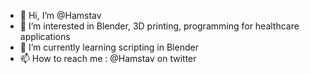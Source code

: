 - 👋 Hi, I’m @Hamstav
- 👀 I’m interested in Blender, 3D printing, programming for healthcare applications
- 🌱 I’m currently learning scripting in Blender
- 📫 How to reach me : @Hamstav on twitter

<!---
Hamstav/Hamstav is a ✨ special ✨ repository because its `README.md` (this file) appears on your GitHub profile.
You can click the Preview link to take a look at your changes.
--->
